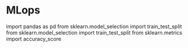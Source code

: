 # MLops
import pandas as pd
from sklearn.model_selection import train_test_split
from sklearn.model_selection import train_test_split
from sklearn.metrics import accuracy_score
